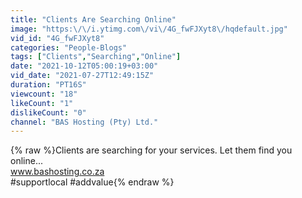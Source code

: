```yaml
---
title: "Clients Are Searching Online"
image: "https:\/\/i.ytimg.com\/vi\/4G_fwFJXyt8\/hqdefault.jpg"
vid_id: "4G_fwFJXyt8"
categories: "People-Blogs"
tags: ["Clients","Searching","Online"]
date: "2021-10-12T05:00:19+03:00"
vid_date: "2021-07-27T12:49:15Z"
duration: "PT16S"
viewcount: "18"
likeCount: "1"
dislikeCount: "0"
channel: "BAS Hosting (Pty) Ltd."
---
```

{% raw %}Clients are searching for your services. Let them find you online... <br />www.bashosting.co.za <br />#supportlocal #addvalue{% endraw %}
